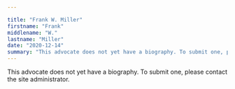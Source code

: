```yaml
---

title: "Frank W. Miller"
firstname: "Frank"
middlename: "W."
lastname: "Miller"
date: "2020-12-14"
summary: "This advocate does not yet have a biography. To submit one, please contact the site administrator."
---
```

This advocate does not yet have a biography. To submit one, please contact the site administrator.

